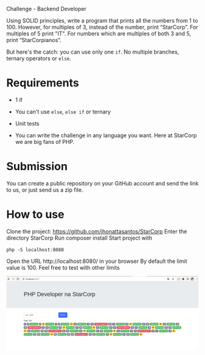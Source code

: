 Challenge - Backend Developer

Using SOLID principles, write a program that prints all the numbers from 1 to 100. However, for multiples of 3, instead of the number, print “StarCorp”. For multiples of 5 print "IT". For numbers which are multiples of both 3 and 5, print “StarCorpianos”.

But here's the catch: you can use only one `if`. No multiple branches, ternary operators or `else`.

# Requirements

* 1 if

* You can't use `else`, `else if` or ternary

* Unit tests

* You can write the challenge in any language you want. Here at StarCorp we are big fans of PHP.


# Submission

You can create a public repository on your GitHub account and send the link to us, or just send us a zip file.

# How to use

Clone the project: https://github.com/jhonattasantos/StarCorp
Enter the directory StarCorp
Run composer install
Start project with 
```
php -S localhost:8080
```
Open the URL http://localhost:8080/ in your browser 
By default the limit value is 100. Feel free to test with other limits

![alt text](https://github.com/jhonattasantos/StarCorp/blob/master/img/example.png)